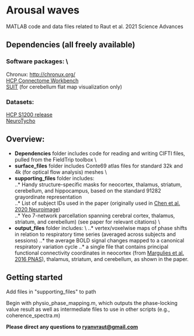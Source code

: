 # Arousal waves
MATLAB code and data files related to Raut et al. 2021 Science Advances

## Dependencies (all freely available)
### Software packages: \
Chronux: http://chronux.org/ \
[HCP Connectome Workbench](https://www.humanconnectome.org/software/connectome-workbench) \
[SUIT](http://www.diedrichsenlab.org/imaging/suit.htm) (for cerebellum flat map visualization only)

### Datasets:
[HCP S1200 release](https://www.humanconnectome.org/study/hcp-young-adult/article/s1200-group-average-data-release) \
[NeuroTycho](http://neurotycho.org/anesthesia-and-sleep-task)

## Overview:

* **Dependencies** folder includes code for reading and writing CIFTI files, pulled from the FieldTrip toolbox \
* **surface_files** folder includes Conte69 atlas files for standard 32k and 4k (for optical flow analysis) meshes \
* **supporting_files** folder includes: \
..* Handy structure-specific masks for neocortex, thalamus, striatum, cerebellum, and hippocampus, based on the standard 91282 grayordinate representation \
..* List of subject IDs used in the paper (originally used in [Chen et al. 2020 Neuroimage](https://www.sciencedirect.com/science/article/pii/S1053811920301944)) \
..* Yeo 7-network parcellation spanning cerebral cortex, thalamus, striatum, and cerebellum) (see paper for relevant citations) \
* **output_files** folder includes: \ 
..* vertex/voxelwise maps of phase shifts in relation to respiratory time series (averaged across subjects and sessions)
..* the average BOLD signal changes mapped to a canonical respiratory variation cycle
..* a single file that contains principal functional connectivity coordinates in neocortex (from [Margulies et al. 2016 PNAS](https://www.pnas.org/content/113/44/12574)), thalamus, striatum, and cerebellum, as shown in the paper.

## Getting started

Add files in "supporting_files" to path

Begin with physio_phase_mapping.m, which outputs the phase-locking value result as well as intermediate files to use in other scripts (e.g., coherence_spectra.m)





**Please direct any questions to ryanvraut@gmail.com**
